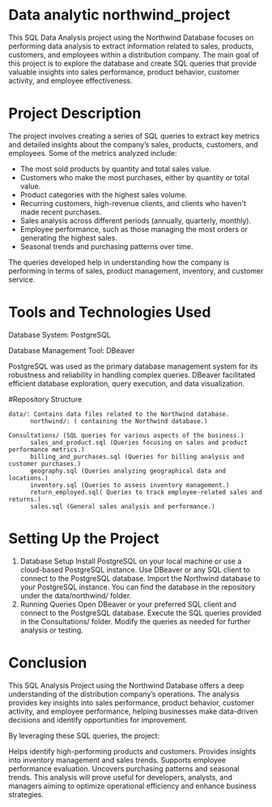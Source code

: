 # Data analytic northwind_project
This SQL Data Analysis project using the Northwind Database focuses on performing data analysis to extract information related to sales, products, customers, and employees within a distribution company. The main goal of this project is to explore the database and create SQL queries that provide valuable insights into sales performance, product behavior, customer activity, and employee effectiveness.

# Project Description
The project involves creating a series of SQL queries to extract key metrics and detailed insights about the company’s sales, products, customers, and employees. Some of the metrics analyzed include:

-	The most sold products by quantity and total sales value.
-	Customers who make the most purchases, either by quantity or total value.
-	Product categories with the highest sales volume.
-	Recurring customers, high-revenue clients, and clients who haven't made recent purchases.
-	Sales analysis across different periods (annually, quarterly, monthly).
-	Employee performance, such as those managing the most orders or generating the highest sales.
-	Seasonal trends and purchasing patterns over time.
  
The queries developed help in understanding how the company is performing in terms of sales, product management, inventory, and customer service.
# Tools and Technologies Used

Database System: PostgreSQL

Database Management Tool: DBeaver

PostgreSQL was used as the primary database management system for its robustness and reliability in handling complex queries. DBeaver facilitated efficient database exploration, query execution, and data visualization.

#Repository Structure

    data/: Contains data files related to the Northwind database.
          northwind/: ( containing the Northwind database.)
          
    Consultations/ (SQL queries for various aspects of the business.)
          sales_and_product.sql (Queries focusing on sales and product performance metrics.)
          billing_and_purchases.sql (Queries for billing analysis and customer purchases.)
          geography.sql (Queries analyzing geographical data and locations.)
          inventory.sql (Queries to assess inventory management.)
          return_employed.sql( Queries to track employee-related sales and returns.)
          sales.sql (General sales analysis and performance.)
# Setting Up the Project
1. Database Setup
Install PostgreSQL on your local machine or use a cloud-based PostgreSQL instance.
Use DBeaver or any SQL client to connect to the PostgreSQL database.
Import the Northwind database to your PostgreSQL instance. You can find the database in the repository under the data/northwind/ folder.
2. Running Queries
Open DBeaver or your preferred SQL client and connect to the PostgreSQL database.
Execute the SQL queries provided in the Consultations/ folder.
Modify the queries as needed for further analysis or testing.

# Conclusion
This SQL Analysis Project using the Northwind Database offers a deep understanding of the distribution company’s operations. The analysis provides key insights into sales performance, product behavior, customer activity, and employee performance, helping businesses make data-driven decisions and identify opportunities for improvement.

By leveraging these SQL queries, the project:

Helps identify high-performing products and customers.
Provides insights into inventory management and sales trends.
Supports employee performance evaluation.
Uncovers purchasing patterns and seasonal trends.
This analysis will prove useful for developers, analysts, and managers aiming to optimize operational efficiency and enhance business strategies.



